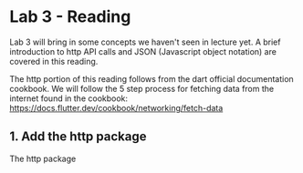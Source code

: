 # Lab 3 - Reading

Lab 3 will bring in some concepts we haven't seen in lecture yet. A brief introduction to http API calls and JSON (Javascript object notation) are covered in this reading.

The http portion of this reading follows from the dart official documentation cookbook. We will follow the 5 step process for fetching data from the internet found in the cookbook:
https://docs.flutter.dev/cookbook/networking/fetch-data


## 1. Add the http package

The http package

